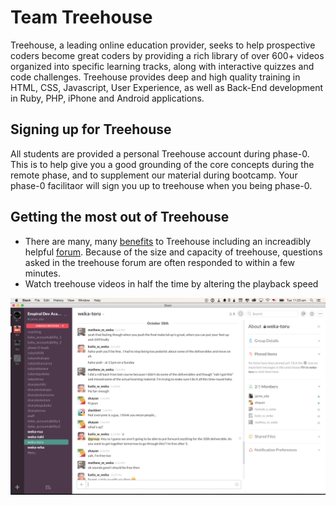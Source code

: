 # Team Treehouse

Treehouse, a leading online education provider, seeks to help prospective coders become great coders by providing a rich library of over 600+ videos organized into specific learning tracks, along with interactive quizzes and code challenges. Treehouse provides deep and high quality training in HTML, CSS, Javascript, User Experience, as well as Back-End development in Ruby, PHP, iPhone and Android applications.

## Signing up for Treehouse
All students are provided a personal Treehouse account during phase-0. This is to help give you a good grounding of the core concepts during the remote phase, and to supplement our material during bootcamp. Your phase-0 facilitaor will sign you up to treehouse when you being phase-0.

## Getting the most out of Treehouse
- There are many, many [benefits](http://teamtreehouse.com/features) to Treehouse including an increadibly helpful [forum](https://teamtreehouse.com/forum). Because of the size and capacity of treehouse, questions asked in the treehouse forum are often responded to within a few minutes.
- Watch treehouse videos in half the time by altering the playback speed


![treehouse playback speed](images/treehouse-speed.png)

